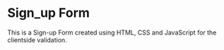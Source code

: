 # Sign_up Form 

This is a Sign-up Form created using HTML, CSS and JavaScript for the clientside validation.
